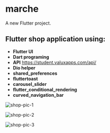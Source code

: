 # marche

A new Flutter project.

## Flutter shop application using:

- **Flutter UI**
- **Dart programing**
- **API** https://student.valuxapps.com/api/
- **Dio helper**
- **shared_preferences**
- **fluttertoast**
- **carousel_slider**
- **flutter_conditional_rendering**
- **curved_navigation_bar**

![shop-pic-1](https://user-images.githubusercontent.com/92161296/184412156-3a406c38-ce84-4f4e-a1a0-5e3bc98dd48f.png)

![shop-pic-2](https://user-images.githubusercontent.com/92161296/184412195-940ed7f2-7879-40fe-b2f6-048b16d64c6c.png)

![shop-pic-3](https://user-images.githubusercontent.com/92161296/184412221-56f1c0f7-538f-41ba-9769-f551bc8f6b13.png)
